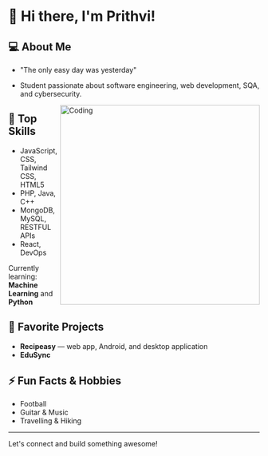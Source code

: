 # 👋 Hi there, I'm Prithvi!

## 💻 About Me
- "The only easy day was yesterday"
- Student passionate about software engineering, web development, SQA, and cybersecurity.

  <img align="right" alt="Coding" width="400" src="https://media0.giphy.com/media/v1.Y2lkPTc5MGI3NjExbDFoYnR2djdrcmI1aHR3NHQ1Y2t1Mml2amdsMjFhaWU5MGNkdzBpciZlcD12MV9pbnRlcm5hbF9naWZfYnlfaWQmY3Q9Zw/VbnUQpnihPSIgIXuZv/giphy.gif">
  

## 🚀 Top Skills
- JavaScript, CSS, Tailwind CSS, HTML5
- PHP, Java, C++
- MongoDB, MySQL, RESTFUL APIs
- React, DevOps

Currently learning: **Machine Learning** and **Python**

## 🌟 Favorite Projects
- **Recipeasy** — web app, Android, and desktop application
- **EduSync**

## ⚡ Fun Facts & Hobbies
- Football
- Guitar & Music
- Travelling & Hiking

---

Let's connect and build something awesome!
